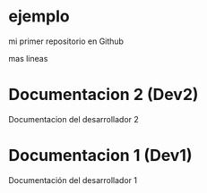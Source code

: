 # ejemplo
mi primer repositorio en Github

mas lineas

# Documentacion 2 (Dev2)
Documentacion del desarrollador 2
# Documentacion 1 (Dev1)
Documentación del desarrollador 1

